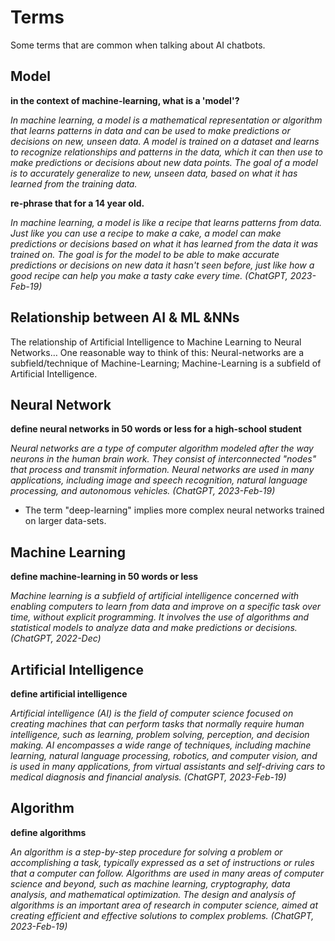 # Terms

Some terms that are common when talking about AI chatbots.

## Model

__in the context of machine-learning, what is a 'model'?__

_In machine learning, a model is a mathematical representation or algorithm that learns patterns in data and can be used to make predictions or decisions on new, unseen data. A model is trained on a dataset and learns to recognize relationships and patterns in the data, which it can then use to make predictions or decisions about new data points. The goal of a model is to accurately generalize to new, unseen data, based on what it has learned from the training data._

__re-phrase that for a 14 year old.__

_In machine learning, a model is like a recipe that learns patterns from data. Just like you can use a recipe to make a cake, a model can make predictions or decisions based on what it has learned from the data it was trained on. The goal is for the model to be able to make accurate predictions or decisions on new data it hasn't seen before, just like how a good recipe can help you make a tasty cake every time. (ChatGPT, 2023-Feb-19)_

## Relationship between AI & ML &NNs

The relationship of Artificial Intelligence to Machine Learning to Neural Networks… One reasonable way to think of this: Neural-networks are a subfield/technique of Machine-Learning; Machine-Learning is a subfield of Artificial Intelligence.

## Neural Network

__define neural networks in 50 words or less for a high-school student__

_Neural networks are a type of computer algorithm modeled after the way neurons in the human brain work. They consist of interconnected "nodes" that process and transmit information. Neural networks are used in many applications, including image and speech recognition, natural language processing, and autonomous vehicles. (ChatGPT, 2023-Feb-19)_

- The term "deep-learning" implies more complex neural networks trained on larger data-sets.

## Machine Learning ##

__define machine-learning in 50 words or less__

_Machine learning is a subfield of artificial intelligence concerned with enabling computers to learn from data and improve on a specific task over time, without explicit programming. It involves the use of algorithms and statistical models to analyze data and make predictions or decisions. (ChatGPT, 2022-Dec)_

## Artificial Intelligence 

__define artificial intelligence__

_Artificial intelligence (AI) is the field of computer science focused on creating machines that can perform tasks that normally require human intelligence, such as learning, problem solving, perception, and decision making. AI encompasses a wide range of techniques, including machine learning, natural language processing, robotics, and computer vision, and is used in many applications, from virtual assistants and self-driving cars to medical diagnosis and financial analysis. (ChatGPT, 2023-Feb-19)_

## Algorithm

__define algorithms__

_An algorithm is a step-by-step procedure for solving a problem or accomplishing a task, typically expressed as a set of instructions or rules that a computer can follow. Algorithms are used in many areas of computer science and beyond, such as machine learning, cryptography, data analysis, and mathematical optimization. The design and analysis of algorithms is an important area of research in computer science, aimed at creating efficient and effective solutions to complex problems. (ChatGPT, 2023-Feb-19)_